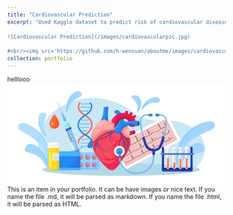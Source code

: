 ```yaml
---
title: "Cardiovascular Prediction"
excerpt: "Used Kaggle dataset to predict risk of cardiovascular disease using machine learning tools 

![Cardiovascular Prediction](/images/cardiovascularpic.jpg)

#<br/><img src='https://github.com/h-wenxuan/aboutme/images/cardiovascularpic.jpg'>"
collection: portfolio
---
```


helllooo
![Cardiovascular Prediction](/images/cardiovascularpic.jpg)
This is an item in your portfolio. It can be have images or nice text. If you name the file .md, it will be parsed as markdown. If you name the file .html, it will be parsed as HTML. 
